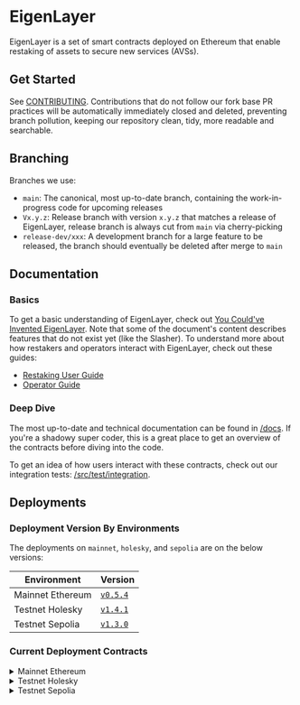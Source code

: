 <a name="introduction"/></a>

# EigenLayer

EigenLayer is a set of smart contracts deployed on Ethereum that enable restaking of assets to secure new services (AVSs).


## Get Started

See [CONTRIBUTING](CONTRIBUTING.md). Contributions that do not follow our fork base PR practices will be automatically immediately closed and deleted, preventing branch pollution, keeping our repository clean, tidy, more readable and searchable.

## Branching

Branches we use:
* `main`: The canonical, most up-to-date branch, containing the work-in-progress code for upcoming releases
* `Vx.y.z`: Release branch with version `x.y.z` that matches a release of EigenLayer, release branch is always cut from `main` via cherry-picking
* `release-dev/xxx`: A development branch for a large feature to be released, the branch should eventually be deleted after merge to `main`


## Documentation

### Basics

To get a basic understanding of EigenLayer, check out [You Could've Invented EigenLayer](https://www.blog.eigenlayer.xyz/ycie/). Note that some of the document's content describes features that do not exist yet (like the Slasher). To understand more about how restakers and operators interact with EigenLayer, check out these guides:
* [Restaking User Guide](https://docs.eigenlayer.xyz/eigenlayer/restaking-guides/overview)
* [Operator Guide](https://docs.eigenlayer.xyz/operator-guides/operator-introduction)

### Deep Dive

The most up-to-date and technical documentation can be found in [/docs](/docs). If you're a shadowy super coder, this is a great place to get an overview of the contracts before diving into the code.

To get an idea of how users interact with these contracts, check out our integration tests: [/src/test/integration](./src/test/integration/).



## Deployments

### Deployment Version By Environments

The deployments on `mainnet`, `holesky`, and `sepolia` are on the below versions:

| Environment | Version |
| -------- | -------- |
| Mainnet Ethereum | [`v0.5.4`](https://github.com/Layr-Labs/eigenlayer-contracts/releases/tag/v0.5.4) |
| Testnet Holesky | [`v1.4.1`](https://github.com/Layr-Labs/eigenlayer-contracts/releases/tag/v1.4.1-testnet-holeksy) |
| Testnet Sepolia | [`v1.3.0`](https://github.com/Layr-Labs/eigenlayer-contracts/releases/tag/v1.3.0) |


### Current Deployment Contracts

<details>
    <summary>Mainnet Ethereum</summary>


###### Core

| Name | Proxy | Implementation | Notes |
| -------- | -------- | -------- | -------- |
| [`DelegationManager`](https://github.com/Layr-Labs/eigenlayer-contracts/blob/4b15d68b7e16b5965bad398496bfce57f5a47e1b/src/contracts/core/DelegationManager.sol) | [`0x39053D51B77DC0d36036Fc1fCc8Cb819df8Ef37A`](https://etherscan.io/address/0x39053D51B77DC0d36036Fc1fCc8Cb819df8Ef37A) | [`0x1784...9dda`](https://etherscan.io/address/0x1784be6401339fc0fedf7e9379409f5c1bfe9dda) | Proxy: [`TUP@4.7.1`](https://github.com/OpenZeppelin/openzeppelin-contracts/blob/v4.7.1/contracts/proxy/transparent/TransparentUpgradeableProxy.sol) |
| [`StrategyManager`](https://github.com/Layr-Labs/eigenlayer-contracts/blob/4b15d68b7e16b5965bad398496bfce57f5a47e1b/src/contracts/core/StrategyManager.sol) | [`0x858646372CC42E1A627fcE94aa7A7033e7CF075A`](https://etherscan.io/address/0x858646372CC42E1A627fcE94aa7A7033e7CF075A) | [`0x70f4...619b`](https://etherscan.io/address/0x70f44c13944d49a236e3cd7a94f48f5dab6c619b) | Proxy: [`TUP@4.7.1`](https://github.com/OpenZeppelin/openzeppelin-contracts/blob/v4.7.1/contracts/proxy/transparent/TransparentUpgradeableProxy.sol) |
| [`EigenPodManager`](https://github.com/Layr-Labs/eigenlayer-contracts/blob/bda003385c5fec59e35196dc14d01f17d1eb7001/src/contracts/pods/EigenPodManager.sol) | [`0x91E677b07F7AF907ec9a428aafA9fc14a0d3A338`](https://etherscan.io/address/0x91E677b07F7AF907ec9a428aafA9fc14a0d3A338) | [`0x731A...3FEa`](https://etherscan.io/address/0x731A0aD160e407393Ff662231Add6Dd145AD3FEa) | Proxy: [`TUP@4.7.1`](https://github.com/OpenZeppelin/openzeppelin-contracts/blob/v4.7.1/contracts/proxy/transparent/TransparentUpgradeableProxy.sol) |
| [`AVSDirectory`](https://github.com/Layr-Labs/eigenlayer-contracts/blob/4b15d68b7e16b5965bad398496bfce57f5a47e1b/src/contracts/core/AVSDirectory.sol) | [`0x135dda560e946695d6f155dacafc6f1f25c1f5af`](https://etherscan.io/address/0x135dda560e946695d6f155dacafc6f1f25c1f5af) | [`0xdabd...a5b7`](https://etherscan.io/address/0xdabdb3cd346b7d5f5779b0b614ede1cc9dcba5b7) | Proxy: [`TUP@4.7.1`](https://github.com/OpenZeppelin/openzeppelin-contracts/blob/v4.7.1/contracts/proxy/transparent/TransparentUpgradeableProxy.sol) |
| [`Slasher`](https://github.com/Layr-Labs/eigenlayer-contracts/blob/4b15d68b7e16b5965bad398496bfce57f5a47e1b/src/contracts/core/Slasher.sol) | [`0xD92145c07f8Ed1D392c1B88017934E301CC1c3Cd`](https://etherscan.io/address/0xD92145c07f8Ed1D392c1B88017934E301CC1c3Cd) | [`0xf323...6614`](https://etherscan.io/address/0xf3234220163a757edf1e11a8a085638d9b236614) | Proxy: [`TUP@4.7.1`](https://github.com/OpenZeppelin/openzeppelin-contracts/blob/v4.7.1/contracts/proxy/transparent/TransparentUpgradeableProxy.sol) |
| [`RewardsCoordinator`](https://github.com/Layr-Labs/eigenlayer-contracts/blob/mainnet/src/contracts/core/RewardsCoordinator.sol) | [`0x7750d328b314EfFa365A0402CcfD489B80B0adda`](https://etherscan.io/address/0x7750d328b314EfFa365A0402CcfD489B80B0adda) | [`0x5bf7...8785`](https://etherscan.io/address/0x5bf7c13D5FAdba224ECB3D5C0a67A231D1628785) | Proxy: [`TUP@4.7.1`](https://github.com/OpenZeppelin/openzeppelin-contracts/blob/v4.7.1/contracts/proxy/transparent/TransparentUpgradeableProxy.sol) |

###### Strategies

Anyone can deploy and whitelist strategies for standard ERC20s by using the `StrategyFactory` deployed to the address below (see [docs](./docs/core/StrategyManager.md#strategyfactorydeploynewstrategy)). Strategies deployed from the `StrategyFactory` are deployed using the beacon proxy pattern:

| Name | Proxy | Implementation | Notes |
| -------- | -------- | -------- | -------- | 
| [`StrategyFactory`](https://github.com/Layr-Labs/eigenlayer-contracts/blob/testnet-holesky/src/contracts/strategies/StrategyFactory.sol) | [`0x5e4c39ad7a3e881585e383db9827eb4811f6f647`](https://etherscan.io/address/0x5e4c39ad7a3e881585e383db9827eb4811f6f647) | [`0x3e07...5c74`](https://etherscan.io/address/0x3e07cc2d34c8e0965f5ba45ac1e960e535155c74) | Proxy: [`TUP@4.7.1`](https://github.com/OpenZeppelin/openzeppelin-contracts/blob/v4.7.1/contracts/proxy/transparent/TransparentUpgradeableProxy.sol) |
| [`StrategyBase`](https://github.com/Layr-Labs/eigenlayer-contracts/blob/testnet-holesky/src/contracts/strategies/StrategyBase.sol) | [`0x0ed6703C298d28aE0878d1b28e88cA87F9662fE9`](https://etherscan.io/address/0x0ed6703c298d28ae0878d1b28e88ca87f9662fe9) | [`0xe9fa...7827`](https://etherscan.io/address/0xe9fa8f904d97854c7389b68923262adcc6c27827#code) | - Beacon: [`BeaconProxy`](https://github.com/OpenZeppelin/openzeppelin-contracts/blob/v4.7.0/contracts/proxy/beacon/BeaconProxy.sol) <br />- Strategies: [`UpgradeableBeacon`](https://github.com/OpenZeppelin/openzeppelin-contracts/blob/v4.4.1/contracts/proxy/beacon/UpgradeableBeacon.sol) |

The following strategies were originally deployed and whitelisted outside of the `StrategyFactory`:

| Name | Proxy | Implementation | Notes |
| -------- | -------- | -------- | -------- | 
| [`StrategyBase (cbETH)`](https://github.com/Layr-Labs/eigenlayer-contracts/blob/0139d6213927c0a7812578899ddd3dda58051928/src/contracts/strategies/StrategyBaseTVLLimits.sol) | [`0x54945180dB7943c0ed0FEE7EdaB2Bd24620256bc`](https://etherscan.io/address/0x54945180dB7943c0ed0FEE7EdaB2Bd24620256bc) | [`0xdfdA...46d3`](https://etherscan.io/address/0xdfdA04f980bE6A64E3607c95Ca26012Ab9aA46d3) | Proxy: [`TUP@4.7.1`](https://github.com/OpenZeppelin/openzeppelin-contracts/blob/v4.7.1/contracts/proxy/transparent/TransparentUpgradeableProxy.sol) |
| [`StrategyBase (stETH)`](https://github.com/Layr-Labs/eigenlayer-contracts/blob/0139d6213927c0a7812578899ddd3dda58051928/src/contracts/strategies/StrategyBaseTVLLimits.sol) | [`0x93c4b944D05dfe6df7645A86cd2206016c51564D`](https://etherscan.io/address/0x93c4b944D05dfe6df7645A86cd2206016c51564D) | [`0xdfdA...46d3`](https://etherscan.io/address/0xdfdA04f980bE6A64E3607c95Ca26012Ab9aA46d3) | Proxy: [`TUP@4.7.1`](https://github.com/OpenZeppelin/openzeppelin-contracts/blob/v4.7.1/contracts/proxy/transparent/TransparentUpgradeableProxy.sol) |
| [`StrategyBase (rETH)`](https://github.com/Layr-Labs/eigenlayer-contracts/blob/0139d6213927c0a7812578899ddd3dda58051928/src/contracts/strategies/StrategyBaseTVLLimits.sol) | [`0x1BeE69b7dFFfA4E2d53C2a2Df135C388AD25dCD2`](https://etherscan.io/address/0x1BeE69b7dFFfA4E2d53C2a2Df135C388AD25dCD2) | [`0xdfdA...46d3`](https://etherscan.io/address/0xdfdA04f980bE6A64E3607c95Ca26012Ab9aA46d3) | Proxy: [`TUP@4.7.1`](https://github.com/OpenZeppelin/openzeppelin-contracts/blob/v4.7.1/contracts/proxy/transparent/TransparentUpgradeableProxy.sol) |
| [`StrategyBase (ETHx)`](https://github.com/Layr-Labs/eigenlayer-contracts/blob/mainnet/src/contracts/strategies/StrategyBaseTVLLimits.sol) | [`0x9d7eD45EE2E8FC5482fa2428f15C971e6369011d`](https://etherscan.io/address/0x9d7eD45EE2E8FC5482fa2428f15C971e6369011d) | [`0xdfdA...46d3`](https://etherscan.io/address/0xdfdA04f980bE6A64E3607c95Ca26012Ab9aA46d3) | Proxy: [`TUP@4.7.1`](https://github.com/OpenZeppelin/openzeppelin-contracts/blob/v4.7.1/contracts/proxy/transparent/TransparentUpgradeableProxy.sol) |
| [`StrategyBase (ankrETH)`](https://github.com/Layr-Labs/eigenlayer-contracts/blob/mainnet/src/contracts/strategies/StrategyBaseTVLLimits.sol) | [`0x13760F50a9d7377e4F20CB8CF9e4c26586c658ff`](https://etherscan.io/address/0x13760F50a9d7377e4F20CB8CF9e4c26586c658ff) | [`0xdfdA...46d3`](https://etherscan.io/address/0xdfdA04f980bE6A64E3607c95Ca26012Ab9aA46d3) | Proxy: [`TUP@4.7.1`](https://github.com/OpenZeppelin/openzeppelin-contracts/blob/v4.7.1/contracts/proxy/transparent/TransparentUpgradeableProxy.sol) |
| [`StrategyBase (OETH)`](https://github.com/Layr-Labs/eigenlayer-contracts/blob/mainnet/src/contracts/strategies/StrategyBaseTVLLimits.sol) | [`0xa4C637e0F704745D182e4D38cAb7E7485321d059`](https://etherscan.io/address/0xa4C637e0F704745D182e4D38cAb7E7485321d059) | [`0xdfdA...46d3`](https://etherscan.io/address/0xdfdA04f980bE6A64E3607c95Ca26012Ab9aA46d3) | Proxy: [`TUP@4.7.1`](https://github.com/OpenZeppelin/openzeppelin-contracts/blob/v4.7.1/contracts/proxy/transparent/TransparentUpgradeableProxy.sol) |
| [`StrategyBase (osETH)`](https://github.com/Layr-Labs/eigenlayer-contracts/blob/mainnet/src/contracts/strategies/StrategyBaseTVLLimits.sol) | [`0x57ba429517c3473B6d34CA9aCd56c0e735b94c02`](https://etherscan.io/address/0x57ba429517c3473B6d34CA9aCd56c0e735b94c02) | [`0xdfdA...46d3`](https://etherscan.io/address/0xdfdA04f980bE6A64E3607c95Ca26012Ab9aA46d3) | Proxy: [`TUP@4.7.1`](https://github.com/OpenZeppelin/openzeppelin-contracts/blob/v4.7.1/contracts/proxy/transparent/TransparentUpgradeableProxy.sol) |
| [`StrategyBase (swETH)`](https://github.com/Layr-Labs/eigenlayer-contracts/blob/mainnet/src/contracts/strategies/StrategyBaseTVLLimits.sol) | [`0x0Fe4F44beE93503346A3Ac9EE5A26b130a5796d6`](https://etherscan.io/address/0x0Fe4F44beE93503346A3Ac9EE5A26b130a5796d6) | [`0xdfdA...46d3`](https://etherscan.io/address/0xdfdA04f980bE6A64E3607c95Ca26012Ab9aA46d3) | Proxy: [`TUP@4.7.1`](https://github.com/OpenZeppelin/openzeppelin-contracts/blob/v4.7.1/contracts/proxy/transparent/TransparentUpgradeableProxy.sol) |
| [`StrategyBase (wBETH)`](https://github.com/Layr-Labs/eigenlayer-contracts/blob/mainnet/src/contracts/strategies/StrategyBaseTVLLimits.sol) | [`0x7CA911E83dabf90C90dD3De5411a10F1A6112184`](https://etherscan.io/address/0x7CA911E83dabf90C90dD3De5411a10F1A6112184) | [`0xdfdA...46d3`](https://etherscan.io/address/0xdfdA04f980bE6A64E3607c95Ca26012Ab9aA46d3) | Proxy: [`TUP@4.7.1`](https://github.com/OpenZeppelin/openzeppelin-contracts/blob/v4.7.1/contracts/proxy/transparent/TransparentUpgradeableProxy.sol) |
| [`StrategyBase (sfrxETH)`](https://github.com/Layr-Labs/eigenlayer-contracts/blob/mainnet/src/contracts/strategies/StrategyBaseTVLLimits.sol) | [`0x8CA7A5d6f3acd3A7A8bC468a8CD0FB14B6BD28b6`](https://etherscan.io/address/0x8CA7A5d6f3acd3A7A8bC468a8CD0FB14B6BD28b6) | [`0xdfdA...46d3`](https://etherscan.io/address/0xdfdA04f980bE6A64E3607c95Ca26012Ab9aA46d3) | Proxy: [`TUP@4.7.1`](https://github.com/OpenZeppelin/openzeppelin-contracts/blob/v4.7.1/contracts/proxy/transparent/TransparentUpgradeableProxy.sol) |
| [`StrategyBase (lsETH)`](https://github.com/Layr-Labs/eigenlayer-contracts/blob/mainnet/src/contracts/strategies/StrategyBaseTVLLimits.sol) | [`0xAe60d8180437b5C34bB956822ac2710972584473`](https://etherscan.io/address/0xAe60d8180437b5C34bB956822ac2710972584473) | [`0xdfdA...46d3`](https://etherscan.io/address/0xdfdA04f980bE6A64E3607c95Ca26012Ab9aA46d3) | Proxy: [`TUP@4.7.1`](https://github.com/OpenZeppelin/openzeppelin-contracts/blob/v4.7.1/contracts/proxy/transparent/TransparentUpgradeableProxy.sol) |
| [`StrategyBase (mETH)`](https://github.com/Layr-Labs/eigenlayer-contracts/blob/mainnet/src/contracts/strategies/StrategyBaseTVLLimits.sol) | [`0x298aFB19A105D59E74658C4C334Ff360BadE6dd2`](https://etherscan.io/address/0x298aFB19A105D59E74658C4C334Ff360BadE6dd2) | [`0xdfdA...46d3`](https://etherscan.io/address/0xdfdA04f980bE6A64E3607c95Ca26012Ab9aA46d3) | Proxy: [`TUP@4.7.1`](https://github.com/OpenZeppelin/openzeppelin-contracts/blob/v4.7.1/contracts/proxy/transparent/TransparentUpgradeableProxy.sol) |

###### Strategies - Special

The following strategies differ significantly from the other strategies deployed/used above:

| Name | Proxy | Implementation | Notes |
| -------- | -------- | -------- | -------- |
| [`EigenStrategy (EIGEN)`](https://github.com/Layr-Labs/eigenlayer-contracts/blob/mainnet/src/contracts/strategies/EigenStrategy.sol) | [`0xaCB55C530Acdb2849e6d4f36992Cd8c9D50ED8F7`](https://etherscan.io/address/0xaCB55C530Acdb2849e6d4f36992Cd8c9D50ED8F7) | [`0x27e7...0428`](https://etherscan.io/address/0x27e7a3a81741b9fcc5ad7edcbf9f8a72a5c00428) | Proxy: [`TUP@4.9.0`](https://github.com/OpenZeppelin/openzeppelin-contracts/blob/v4.9.0/contracts/proxy/transparent/TransparentUpgradeableProxy.sol) |
| `Beacon Chain ETH` | `0xbeaC0eeEeeeeEEeEeEEEEeeEEeEeeeEeeEEBEaC0` | - | - Used for Beacon Chain ETH shares <br />- Not a real contract! |

###### EigenPods

| Name | Proxy | Implementation | Notes |
| -------- | -------- | -------- | -------- | 
| [`EigenPod (beacon)`](https://github.com/Layr-Labs/eigenlayer-contracts/blob/bda003385c5fec59e35196dc14d01f17d1eb7001/src/contracts/pods/EigenPod.sol) | [`0x5a2a4F2F3C18f09179B6703e63D9eDD165909073`](https://etherscan.io/address/0x5a2a4F2F3C18f09179B6703e63D9eDD165909073) | [`0x6D22...6430`](https://etherscan.io/address/0x6D225e974Fa404D25Ffb84eD6E242Ffa18eF6430) | - Beacon: [`BeaconProxy`](https://github.com/OpenZeppelin/openzeppelin-contracts/blob/v4.7.0/contracts/proxy/beacon/BeaconProxy.sol) <br />- Pods: [`UpgradeableBeacon`](https://github.com/OpenZeppelin/openzeppelin-contracts/blob/v4.4.1/contracts/proxy/beacon/UpgradeableBeacon.sol) |

###### EIGEN/bEIGEN

| Name | Proxy | Implementation | Notes |
| -------- | -------- | -------- | -------- | 
| [`Eigen`](https://github.com/Layr-Labs/eigenlayer-contracts/blob/mainnet/src/contracts/token/Eigen.sol) | [`0xec53bf9167f50cdeb3ae105f56099aaab9061f83`](https://etherscan.io/address/0xec53bf9167f50cdeb3ae105f56099aaab9061f83) | [`0x17f5...26A0`](https://etherscan.io/address/0x17f56E911C279bad67eDC08acbC9cf3DC4eF26A0) | Proxy: [`TUP@4.9.0`](https://github.com/OpenZeppelin/openzeppelin-contracts/blob/v4.9.0/contracts/proxy/transparent/TransparentUpgradeableProxy.sol) |
| [`Backing Eigen`](https://github.com/Layr-Labs/eigenlayer-contracts/blob/mainnet/src/contracts/token/BackingEigen.sol) | [`0x83E9115d334D248Ce39a6f36144aEaB5b3456e75`](https://etherscan.io/address/0x83E9115d334D248Ce39a6f36144aEaB5b3456e75) | [`0xF2b2...9b17`](https://etherscan.io/address/0xF2b225815F70c9b327DC9db758A36c92A4279b17) | Proxy: [`TUP@4.9.0`](https://github.com/OpenZeppelin/openzeppelin-contracts/blob/v4.9.0/contracts/proxy/transparent/TransparentUpgradeableProxy.sol) |
| [`SignedDistributor`](https://etherscan.io/address/0x035bdAeaB85E47710C27EdA7FD754bA80aD4ad02#code) | - | [`0x035b...ad02`](https://etherscan.io/address/0x035bdAeaB85E47710C27EdA7FD754bA80aD4ad02) | - |

###### Multisigs

| Name | Proxy | Implementation | Notes |
| -------- | -------- | -------- | -------- | 
| [`PauserRegistry`](https://github.com/Layr-Labs/eigenlayer-contracts/blob/0139d6213927c0a7812578899ddd3dda58051928/src/contracts/permissions/PauserRegistry.sol) | - | [`0x0c43...7060`](https://etherscan.io/address/0x0c431C66F4dE941d089625E5B423D00707977060) | |
| [`Pauser Multisig`](https://github.com/safe-global/safe-contracts/blob/v1.3.0/contracts/GnosisSafe.sol) | [`0x5050389572f2d220ad927CcbeA0D406831012390`](https://etherscan.io/address/0x5050389572f2d220ad927CcbeA0D406831012390) | [`0xd9db...9552`](https://etherscan.io/address/0xd9db270c1b5e3bd161e8c8503c55ceabee709552) | Proxy: [`Gnosis@1.3.0`](https://github.com/safe-global/safe-contracts/blob/v1.3.0/contracts/proxies/GnosisSafeProxy.sol) |
| [`Community Multisig`](https://github.com/safe-global/safe-contracts/blob/v1.3.0/contracts/GnosisSafe.sol) | [`0xFEA47018D632A77bA579846c840d5706705Dc598`](https://etherscan.io/address/0xFEA47018D632A77bA579846c840d5706705Dc598) | [`0xd9db...9552`](https://etherscan.io/address/0xd9db270c1b5e3bd161e8c8503c55ceabee709552) | Proxy: [`Gnosis@1.3.0`](https://github.com/safe-global/safe-contracts/blob/v1.3.0/contracts/proxies/GnosisSafeProxy.sol) |
| [`Executor Multisig`](https://github.com/safe-global/safe-contracts/blob/v1.3.0/contracts/GnosisSafe.sol) | [`0x369e6F597e22EaB55fFb173C6d9cD234BD699111`](https://etherscan.io/address/0x369e6F597e22EaB55fFb173C6d9cD234BD699111) | [`0xd9db...9552`](https://etherscan.io/address/0xd9db270c1b5e3bd161e8c8503c55ceabee709552) | Proxy: [`Gnosis@1.3.0`](https://github.com/safe-global/safe-contracts/blob/v1.3.0/contracts/proxies/GnosisSafeProxy.sol) |
| [`Operations Multisig`](https://github.com/safe-global/safe-contracts/blob/v1.3.0/contracts/GnosisSafe.sol) | [`0xBE1685C81aA44FF9FB319dD389addd9374383e90`](https://etherscan.io/address/0xBE1685C81aA44FF9FB319dD389addd9374383e90) | [`0xd9db...9552`](https://etherscan.io/address/0xd9db270c1b5e3bd161e8c8503c55ceabee709552) | Proxy: [`Gnosis@1.3.0`](https://github.com/safe-global/safe-contracts/blob/v1.3.0/contracts/proxies/GnosisSafeProxy.sol) |
| [`Compound: Timelock`](https://github.com/compound-finance/compound-protocol/blob/a3214f67b73310d547e00fc578e8355911c9d376/contracts/Timelock.sol) | - | [`0xA6Db...0EAF`](https://etherscan.io/address/0xA6Db1A8C5a981d1536266D2a393c5F8dDb210EAF) | |
| [`OZ: Proxy Admin`](https://github.com/OpenZeppelin/openzeppelin-contracts/blob/v4.7.1/contracts/proxy/transparent/ProxyAdmin.sol) | - | [`0x8b95...2444`](https://etherscan.io/address/0x8b9566AdA63B64d1E1dcF1418b43fd1433b72444) | |


</details>



<details>
    <summary>Testnet Holesky</summary>


You can view the deployed contract addresses below, or check out the code itself on the [`testnet-holesky`](https://github.com/Layr-Labs/eigenlayer-contracts/tree/testnet-holesky) branch.

###### Core

| Name | Proxy | Implementation | Notes |
| -------- | -------- | -------- | -------- |
| [`DelegationManager`](https://github.com/Layr-Labs/eigenlayer-contracts/blob/slashing-magnitudes/src/contracts/core/DelegationManager.sol) | [`0xA44151489861Fe9e3055d95adC98FbD462B948e7`](https://holesky.etherscan.io/address/0xA44151489861Fe9e3055d95adC98FbD462B948e7) | [`0xDa6F...BF48`](https://holesky.etherscan.io/address/0xDa6F662777aDB5209644cF5cf1A61A2F8a99BF48) | Proxy: [`TUP@4.7.1`](https://github.com/OpenZeppelin/openzeppelin-contracts/blob/v4.7.1/contracts/proxy/transparent/TransparentUpgradeableProxy.sol) |
| [`StrategyManager`](https://github.com/Layr-Labs/eigenlayer-contracts/blob/slashing-magnitudes/src/contracts/core/StrategyManager.sol) | [`0xdfB5f6CE42aAA7830E94ECFCcAd411beF4d4D5b6`](https://holesky.etherscan.io/address/0xdfB5f6CE42aAA7830E94ECFCcAd411beF4d4D5b6) | [`0x7798...7679`](https://holesky.etherscan.io/address/0x7798625888ECf3EB2c3c74Dc2746e09d72747679) | Proxy: [`TUP@4.7.1`](https://github.com/OpenZeppelin/openzeppelin-contracts/blob/v4.7.1/contracts/proxy/transparent/TransparentUpgradeableProxy.sol) |
| [`EigenPodManager`](https://github.com/Layr-Labs/eigenlayer-contracts/blob/slashing-magnitudes/src/contracts/pods/EigenPodManager.sol) | [`0x30770d7E3e71112d7A6b7259542D1f680a70e315`](https://holesky.etherscan.io/address/0x30770d7E3e71112d7A6b7259542D1f680a70e315) | [`0x35b7...f304`](https://holesky.etherscan.io/address/0x35b7743633AcdaEB18a4894469fcdBF23E13f304) | Proxy: [`TUP@4.7.1`](https://github.com/OpenZeppelin/openzeppelin-contracts/blob/v4.7.1/contracts/proxy/transparent/TransparentUpgradeableProxy.sol) |
| [`AVSDirectory`](https://github.com/Layr-Labs/eigenlayer-contracts/blob/slashing-magnitudes/src/contracts/core/AVSDirectory.sol) | [`0x055733000064333CaDDbC92763c58BF0192fFeBf`](https://holesky.etherscan.io/address/0x055733000064333CaDDbC92763c58BF0192fFeBf) | [`0x6966...8a0b`](https://holesky.etherscan.io/address/0x69660e721e4013dd8FEf83dCE731E915d74b8a0b) | Proxy: [`TUP@4.7.1`](https://github.com/OpenZeppelin/openzeppelin-contracts/blob/v4.7.1/contracts/proxy/transparent/TransparentUpgradeableProxy.sol) |
| [`RewardsCoordinator`](https://github.com/Layr-Labs/eigenlayer-contracts/blob/slashing-magnitudes/src/contracts/core/RewardsCoordinator.sol) | [`0xAcc1fb458a1317E886dB376Fc8141540537E68fE`](https://holesky.etherscan.io/address/0xAcc1fb458a1317E886dB376Fc8141540537E68fE) | [`0xA3c3...0d69`](https://holesky.etherscan.io/address/0xA3c31d2FBAD3d924baA64f8789E03E9FA7d70d69) | Proxy: [`TUP@4.7.1`](https://github.com/OpenZeppelin/openzeppelin-contracts/blob/v4.7.1/contracts/proxy/transparent/TransparentUpgradeableProxy.sol) |
| [`AllocationManager`](https://github.com/Layr-Labs/eigenlayer-contracts/blob/slashing-magnitudes/src/contracts/core/AllocationManager.sol) | [`0x78469728304326CBc65f8f95FA756B0B73164462`](https://holesky.etherscan.io/address/0x78469728304326CBc65f8f95FA756B0B73164462) | [`0xe03d...4ee2`](https://holesky.etherscan.io/address/0xe03d546ada84b5624b50aa22ff8b87badef44ee2) | Proxy: [`TUP@4.9.0`](https://github.com/OpenZeppelin/openzeppelin-contracts/blob/v4.9.0/contracts/proxy/transparent/TransparentUpgradeableProxy.sol) |
| [`PermissionController`](https://github.com/Layr-Labs/eigenlayer-contracts/blob/slashing-magnitudes/src/contracts/permissions/PermissionController.sol) | [`0x598cb226B591155F767dA17AfE7A2241a68C5C10`](https://holesky.etherscan.io/address/0x598cb226B591155F767dA17AfE7A2241a68C5C10) | [`0x7ab0...a2b9`](https://holesky.etherscan.io/address/0x7ab0ebd25d5ffe7527600ca5b2858c1a3faba2b9#code) | Proxy: [`TUP@4.9.0`](https://github.com/OpenZeppelin/openzeppelin-contracts/blob/v4.9.0/contracts/proxy/transparent/TransparentUpgradeableProxy.sol) |

###### Strategies

Anyone can deploy and whitelist strategies for standard ERC20s by using the `StrategyFactory` deployed to the address below (see [docs](./docs/core/StrategyManager.md#strategyfactorydeploynewstrategy)). Strategies deployed from the `StrategyFactory` are deployed using the beacon proxy pattern:

| Name | Proxy | Implementation | Notes |
| -------- | -------- | -------- | -------- | 
| [`StrategyFactory`](https://github.com/Layr-Labs/eigenlayer-contracts/blob/slashing-magnitudes/src/contracts/strategies/StrategyFactory.sol) | [`0x9c01252B580efD11a05C00Aa42Dd3ac1Ec52DF6d`](https://holesky.etherscan.io/address/0x9c01252B580efD11a05C00Aa42Dd3ac1Ec52DF6d) | [`0x62e3...7aDE`](https://holesky.etherscan.io/address/0x62e328C554AD0F8eD4735C215Ff43d8b8a407aDE) | Proxy: [`TUP@4.7.1`](https://github.com/OpenZeppelin/openzeppelin-contracts/blob/v4.7.1/contracts/proxy/transparent/TransparentUpgradeableProxy.sol) |
| [`StrategyBase`](https://github.com/Layr-Labs/eigenlayer-contracts/blob/slashing-magnitudes/src/contracts/strategies/StrategyBase.sol) | [`0xd3c6C6BA4E40dB9288c6a2077e5635344F8aFA4F`](https://holesky.etherscan.io/address/0xd3c6C6BA4E40dB9288c6a2077e5635344F8aFA4F) | [`0xcaF7...C7E2`](https://holesky.etherscan.io/address/0xcaF7217Ca38F8262573E0cd3Ed660a78Ea19C7E2) | - Beacon: [`BeaconProxy`](https://github.com/OpenZeppelin/openzeppelin-contracts/blob/v4.7.0/contracts/proxy/beacon/BeaconProxy.sol) <br />- Strategies: [`UpgradeableBeacon`](https://github.com/OpenZeppelin/openzeppelin-contracts/blob/v4.4.1/contracts/proxy/beacon/UpgradeableBeacon.sol) |

The following strategies were originally deployed and whitelisted outside of the `StrategyFactory`:

| Name | Proxy | Implementation | Notes |
| -------- | -------- | -------- | -------- | 
| [`StrategyBase (stETH)`](https://github.com/Layr-Labs/eigenlayer-contracts/blob/slashing-magnitudes/src/contracts/strategies/StrategyBaseTVLLimits.sol) | [`0x7D704507b76571a51d9caE8AdDAbBFd0ba0e63d3`](https://holesky.etherscan.io/address/0x7D704507b76571a51d9caE8AdDAbBFd0ba0e63d3) | [`0x5FdD...3C1e`](https://holesky.etherscan.io/address/0x5FdD6a71a3C88111474C812Ca6d60942d7923C1e) | Proxy: [`TUP@4.7.1`](https://github.com/OpenZeppelin/openzeppelin-contracts/blob/v4.7.1/contracts/proxy/transparent/TransparentUpgradeableProxy.sol) |
| [`StrategyBase (rETH)`](https://github.com/Layr-Labs/eigenlayer-contracts/blob/slashing-magnitudes/src/contracts/strategies/StrategyBaseTVLLimits.sol) | [`0x3A8fBdf9e77DFc25d09741f51d3E181b25d0c4E0`](https://holesky.etherscan.io/address/0x3A8fBdf9e77DFc25d09741f51d3E181b25d0c4E0) | [`0x5FdD...3C1e`](https://holesky.etherscan.io/address/0x5FdD6a71a3C88111474C812Ca6d60942d7923C1e) | Proxy: [`TUP@4.7.1`](https://github.com/OpenZeppelin/openzeppelin-contracts/blob/v4.7.1/contracts/proxy/transparent/TransparentUpgradeableProxy.sol) |
| [`StrategyBase (WETH)`](https://github.com/Layr-Labs/eigenlayer-contracts/blob/slashing-magnitudes/src/contracts/strategies/StrategyBaseTVLLimits.sol) | [`0x80528D6e9A2BAbFc766965E0E26d5aB08D9CFaF9`](https://holesky.etherscan.io/address/0x80528D6e9A2BAbFc766965E0E26d5aB08D9CFaF9) | [`0x5FdD...3C1e`](https://holesky.etherscan.io/address/0x5FdD6a71a3C88111474C812Ca6d60942d7923C1e) | Proxy: [`TUP@4.7.1`](https://github.com/OpenZeppelin/openzeppelin-contracts/blob/v4.7.1/contracts/proxy/transparent/TransparentUpgradeableProxy.sol) |
| [`StrategyBase (lsETH)`](https://github.com/Layr-Labs/eigenlayer-contracts/blob/slashing-magnitudes/src/contracts/strategies/StrategyBaseTVLLimits.sol) | [`0x05037A81BD7B4C9E0F7B430f1F2A22c31a2FD943`](https://holesky.etherscan.io/address/0x05037A81BD7B4C9E0F7B430f1F2A22c31a2FD943) | [`0x5FdD...3C1e`](https://holesky.etherscan.io/address/0x5FdD6a71a3C88111474C812Ca6d60942d7923C1e) | Proxy: [`TUP@4.7.1`](https://github.com/OpenZeppelin/openzeppelin-contracts/blob/v4.7.1/contracts/proxy/transparent/TransparentUpgradeableProxy.sol) |
| [`StrategyBase (sfrxETH)`](https://github.com/Layr-Labs/eigenlayer-contracts/blob/slashing-magnitudes/src/contracts/strategies/StrategyBaseTVLLimits.sol) | [`0x9281ff96637710Cd9A5CAcce9c6FAD8C9F54631c`](https://holesky.etherscan.io/address/0x9281ff96637710Cd9A5CAcce9c6FAD8C9F54631c) | [`0x5FdD...3C1e`](https://holesky.etherscan.io/address/0x5FdD6a71a3C88111474C812Ca6d60942d7923C1e) | Proxy: [`TUP@4.7.1`](https://github.com/OpenZeppelin/openzeppelin-contracts/blob/v4.7.1/contracts/proxy/transparent/TransparentUpgradeableProxy.sol) |
| [`StrategyBase (ETHx)`](https://github.com/Layr-Labs/eigenlayer-contracts/blob/slashing-magnitudes/src/contracts/strategies/StrategyBaseTVLLimits.sol) | [`0x31B6F59e1627cEfC9fA174aD03859fC337666af7`](https://holesky.etherscan.io/address/0x31B6F59e1627cEfC9fA174aD03859fC337666af7) | [`0x5FdD...3C1e`](https://holesky.etherscan.io/address/0x5FdD6a71a3C88111474C812Ca6d60942d7923C1e) | Proxy: [`TUP@4.7.1`](https://github.com/OpenZeppelin/openzeppelin-contracts/blob/v4.7.1/contracts/proxy/transparent/TransparentUpgradeableProxy.sol) |
| [`StrategyBase (osETH)`](https://github.com/Layr-Labs/eigenlayer-contracts/blob/slashing-magnitudes/src/contracts/strategies/StrategyBaseTVLLimits.sol) | [`0x46281E3B7fDcACdBa44CADf069a94a588Fd4C6Ef`](https://holesky.etherscan.io/address/0x46281E3B7fDcACdBa44CADf069a94a588Fd4C6Ef) | [`0x5FdD...3C1e`](https://holesky.etherscan.io/address/0x5FdD6a71a3C88111474C812Ca6d60942d7923C1e) | Proxy: [`TUP@4.7.1`](https://github.com/OpenZeppelin/openzeppelin-contracts/blob/v4.7.1/contracts/proxy/transparent/TransparentUpgradeableProxy.sol) |
| [`StrategyBase (cbETH)`](https://github.com/Layr-Labs/eigenlayer-contracts/blob/slashing-magnitudes/src/contracts/strategies/StrategyBaseTVLLimits.sol) | [`0x70EB4D3c164a6B4A5f908D4FBb5a9cAfFb66bAB6`](https://holesky.etherscan.io/address/0x70EB4D3c164a6B4A5f908D4FBb5a9cAfFb66bAB6) | [`0x5FdD...3C1e`](https://holesky.etherscan.io/address/0x5FdD6a71a3C88111474C812Ca6d60942d7923C1e) | Proxy: [`TUP@4.7.1`](https://github.com/OpenZeppelin/openzeppelin-contracts/blob/v4.7.1/contracts/proxy/transparent/TransparentUpgradeableProxy.sol) |
| [`StrategyBase (mETH)`](https://github.com/Layr-Labs/eigenlayer-contracts/blob/slashing-magnitudes/src/contracts/strategies/StrategyBaseTVLLimits.sol) | [`0xaccc5A86732BE85b5012e8614AF237801636F8e5`](https://holesky.etherscan.io/address/0xaccc5A86732BE85b5012e8614AF237801636F8e5) | [`0x5FdD...3C1e`](https://holesky.etherscan.io/address/0x5FdD6a71a3C88111474C812Ca6d60942d7923C1e) | Proxy: [`TUP@4.7.1`](https://github.com/OpenZeppelin/openzeppelin-contracts/blob/v4.7.1/contracts/proxy/transparent/TransparentUpgradeableProxy.sol) |
| [`StrategyBase (ankrETH)`](https://github.com/Layr-Labs/eigenlayer-contracts/blob/slashing-magnitudes/src/contracts/strategies/StrategyBaseTVLLimits.sol) | [`0x7673a47463F80c6a3553Db9E54c8cDcd5313d0ac`](https://holesky.etherscan.io/address/0x7673a47463F80c6a3553Db9E54c8cDcd5313d0ac) | [`0x5FdD...3C1e`](https://holesky.etherscan.io/address/0x5FdD6a71a3C88111474C812Ca6d60942d7923C1e) | Proxy: [`TUP@4.7.1`](https://github.com/OpenZeppelin/openzeppelin-contracts/blob/v4.7.1/contracts/proxy/transparent/TransparentUpgradeableProxy.sol) |
| [`StrategyBase (reALT)`](https://github.com/Layr-Labs/eigenlayer-contracts/blob/slashing-magnitudes/src/contracts/strategies/StrategyBaseTVLLimits.sol) | [`0xAD76D205564f955A9c18103C4422D1Cd94016899`](https://holesky.etherscan.io/address/0xAD76D205564f955A9c18103C4422D1Cd94016899) | [`0x5FdD...3C1e`](https://holesky.etherscan.io/address/0x5FdD6a71a3C88111474C812Ca6d60942d7923C1e) | Proxy: [`TUP@4.7.1`](https://github.com/OpenZeppelin/openzeppelin-contracts/blob/v4.7.1/contracts/proxy/transparent/TransparentUpgradeableProxy.sol) |
| [`StrategyBase (EO)`](https://github.com/Layr-Labs/eigenlayer-contracts/blob/slashing-magnitudes/src/contracts/strategies/StrategyBaseTVLLimits.sol) | [`0x78dBcbEF8fF94eC7F631c23d38d197744a323868`](https://holesky.etherscan.io/address/0x78dBcbEF8fF94eC7F631c23d38d197744a323868) | [`0x5FdD...3C1e`](https://holesky.etherscan.io/address/0x5FdD6a71a3C88111474C812Ca6d60942d7923C1e) | Proxy: [`TUP@4.7.1`](https://github.com/OpenZeppelin/openzeppelin-contracts/blob/v4.7.1/contracts/proxy/transparent/TransparentUpgradeableProxy.sol) |

###### Strategies - Special

The following strategies differ significantly from the other strategies deployed/used above:

| Name | Proxy | Implementation | Notes |
| -------- | -------- | -------- | -------- |
| [`EigenStrategy (EIGEN)`](https://github.com/Layr-Labs/eigenlayer-contracts/blob/slashing-magnitudes/src/contracts/strategies/EigenStrategy.sol) | [`0x43252609bff8a13dFe5e057097f2f45A24387a84`](https://holesky.etherscan.io/address/0x43252609bff8a13dFe5e057097f2f45A24387a84) | [`0x917F...8Fd0`](https://holesky.etherscan.io/address/0x917F70Dd0C97332024A556c6EFeD6B9a8be98Fd0) | Proxy: [`TUP@4.7.1`](https://github.com/OpenZeppelin/openzeppelin-contracts/blob/v4.7.1/contracts/proxy/transparent/TransparentUpgradeableProxy.sol) |
| `Beacon Chain ETH` | `0xbeaC0eeEeeeeEEeEeEEEEeeEEeEeeeEeeEEBEaC0` | - | - Used for Beacon Chain ETH shares <br />- Not a real contract! |

###### EigenPods

| Name | Proxy | Implementation | Notes |
| -------- | -------- | -------- | -------- | 
| [`EigenPod (beacon)`](https://github.com/Layr-Labs/eigenlayer-contracts/blob/slashing-magnitudes/src/contracts/pods/EigenPod.sol) | [`0x7261C2bd75a7ACE1762f6d7FAe8F63215581832D`](https://holesky.etherscan.io/address/0x7261C2bd75a7ACE1762f6d7FAe8F63215581832D) | [`0x68bd...6D37`](https://holesky.etherscan.io/address/0x68bd1e75E9863C9066B46B8a44E953F918466D37) | - Beacon: [`BeaconProxy`](https://github.com/OpenZeppelin/openzeppelin-contracts/blob/v4.7.0/contracts/proxy/beacon/BeaconProxy.sol) <br />- Pods: [`UpgradeableBeacon`](https://github.com/OpenZeppelin/openzeppelin-contracts/blob/v4.4.1/contracts/proxy/beacon/UpgradeableBeacon.sol) |

###### EIGEN/bEIGEN

| Name | Proxy | Implementation | Notes |
| -------- | -------- | -------- | -------- | 
| [`Eigen`](https://github.com/Layr-Labs/eigenlayer-contracts/blob/slashing-magnitudes/src/contracts/token/Eigen.sol) | [`0x3B78576F7D6837500bA3De27A60c7f594934027E`](https://holesky.etherscan.io/address/0x3B78576F7D6837500bA3De27A60c7f594934027E) | [`0x01cb...3050`](https://holesky.etherscan.io/address/0x01cbB2ae8eFE46EEdB9f7575D91cA1EB38823050) | Proxy: [`TUP@4.7.1`](https://github.com/OpenZeppelin/openzeppelin-contracts/blob/v4.7.1/contracts/proxy/transparent/TransparentUpgradeableProxy.sol) |
| [`Backing Eigen`](https://github.com/Layr-Labs/eigenlayer-contracts/blob/slashing-magnitudes/src/contracts/token/BackingEigen.sol) | [`0x275cCf9Be51f4a6C94aBa6114cdf2a4c45B9cb27`](https://holesky.etherscan.io/address/0x275cCf9Be51f4a6C94aBa6114cdf2a4c45B9cb27) | [`0x05ad...E05c`](https://holesky.etherscan.io/address/0x05adA1C66DdDD7c36705bC23a4d50dBa72E4E05c) | Proxy: [`TUP@4.7.1`](https://github.com/OpenZeppelin/openzeppelin-contracts/blob/v4.7.1/contracts/proxy/transparent/TransparentUpgradeableProxy.sol) |

###### Multisigs

| Name | Proxy | Implementation | Notes |
| -------- | -------- | -------- | -------- | 
| [`PauserRegistry`](https://github.com/Layr-Labs/eigenlayer-contracts/blob/slashing-magnitudes/src/contracts/permissions/PauserRegistry.sol) | - | [`0x41Db...ec1D`](https://holesky.etherscan.io/address/0x41Dbe7BbacA97D986FCF6f5203b98Ec02412ec1D) | |
| [`OZ: TimelockController`](https://github.com/OpenZeppelin/openzeppelin-contracts/blob/release-v4.7/contracts/governance/TimelockController.sol) | - | [`0x5e83...F6fD`](https://holesky.etherscan.io/address/0x5e83c7d195318A5acf46B29E5810DdC323b2F6fD) | |
| [`OZ: Proxy Admin`](https://github.com/OpenZeppelin/openzeppelin-contracts/blob/v4.7.1/contracts/proxy/transparent/ProxyAdmin.sol) | - | [`0xDB02...A6cf`](https://holesky.etherscan.io/address/0xDB023566064246399b4AE851197a97729C93A6cf) | |

</details>



<details>
    <summary>Testnet Sepolia</summary>

###### Core

| Name | Proxy | Implementation | Notes |
| -------- | -------- | -------- | -------- |
| [`DelegationManager`](https://github.com/Layr-Labs/eigenlayer-contracts/blob/slashing-magnitudes/src/contracts/core/DelegationManager.sol) | [`0xD4A7E1Bd8015057293f0D0A557088c286942e84b`](https://sepolia.etherscan.io/address/0xD4A7E1Bd8015057293f0D0A557088c286942e84b) | [`0xa722...67f3`](https://sepolia.etherscan.io/address/0xa7227485e6C693AC4566fe168C5E3647c5c267f3) | Proxy: [`TUP@4.9.0`](https://github.com/OpenZeppelin/openzeppelin-contracts/blob/v4.9.0/contracts/proxy/transparent/TransparentUpgradeableProxy.sol) |
| [`StrategyManager`](https://github.com/Layr-Labs/eigenlayer-contracts/blob/slashing-magnitudes/src/contracts/core/StrategyManager.sol) | [`0x2E3D6c0744b10eb0A4e6F679F71554a39Ec47a5D`](https://sepolia.etherscan.io/address/0x2E3D6c0744b10eb0A4e6F679F71554a39Ec47a5D) | [`0x8845...EB1b`](https://sepolia.etherscan.io/address/0x88457741E1bDE012a36Fc154B9004384C1eAEB1b) | Proxy: [`TUP@4.9.0`](https://github.com/OpenZeppelin/openzeppelin-contracts/blob/v4.9.0/contracts/proxy/transparent/TransparentUpgradeableProxy.sol) |
| [`EigenPodManager`](https://github.com/Layr-Labs/eigenlayer-contracts/blob/slashing-magnitudes/src/contracts/pods/EigenPodManager.sol) | [`0x56BfEb94879F4543E756d26103976c567256034a`](https://sepolia.etherscan.io/address/0x56BfEb94879F4543E756d26103976c567256034a) | [`0x8b1D...11a0`](https://sepolia.etherscan.io/address/0x8b1DBbAa79507CD6b6e1d9FBe90E3FB18EFf11a0) | Proxy: [`TUP@4.9.0`](https://github.com/OpenZeppelin/openzeppelin-contracts/blob/v4.9.0/contracts/proxy/transparent/TransparentUpgradeableProxy.sol) | All EigenPod functionality is paused on Holesky | 
| [`AVSDirectory`](https://github.com/Layr-Labs/eigenlayer-contracts/blob/slashing-magnitudes/src/contracts/core/AVSDirectory.sol) | [`0xa789c91ECDdae96865913130B786140Ee17aF545`](https://sepolia.etherscan.io/address/0xa789c91ECDdae96865913130B786140Ee17aF545) | [`0xD88b...C188`](https://sepolia.etherscan.io/address/0xD88b96998325c3e74A74a0B0938BBFeA1395C188) | Proxy: [`TUP@4.9.0`](https://github.com/OpenZeppelin/openzeppelin-contracts/blob/v4.9.0/contracts/proxy/transparent/TransparentUpgradeableProxy.sol) |
| [`RewardsCoordinator`](https://github.com/Layr-Labs/eigenlayer-contracts/blob/slashing-magnitudes/src/contracts/core/RewardsCoordinator.sol) | [`0x5ae8152fb88c26ff9ca5C014c94fca3c68029349`](https://sepolia.etherscan.io/address/0x5ae8152fb88c26ff9ca5C014c94fca3c68029349) | [`0xcC30...7940`](https://sepolia.etherscan.io/address/0xcC305562B01bec562D13A40ef8781e313AFE7940) | Proxy: [`TUP@4.9.0`](https://github.com/OpenZeppelin/openzeppelin-contracts/blob/v4.9.0/contracts/proxy/transparent/TransparentUpgradeableProxy.sol) |
| [`AllocationManager`](https://github.com/Layr-Labs/eigenlayer-contracts/blob/slashing-magnitudes/src/contracts/core/AllocationManager.sol) | [`0x42583067658071247ec8CE0A516A58f682002d07`](https://sepolia.etherscan.io/address/0x42583067658071247ec8CE0A516A58f682002d07) | [`0x742A...927b`](https://sepolia.etherscan.io/address/0x742A228482701d693061BfE9C5B3Eb3959Ea927b) | Proxy: [`TUP@4.9.0`](https://github.com/OpenZeppelin/openzeppelin-contracts/blob/v4.9.0/contracts/proxy/transparent/TransparentUpgradeableProxy.sol) |
| [`PermissionController`](https://github.com/Layr-Labs/eigenlayer-contracts/blob/slashing-magnitudes/src/contracts/permissions/PermissionController.sol) | [`0x44632dfBdCb6D3E21EF613B0ca8A6A0c618F5a37`](https://sepolia.etherscan.io/address/0x44632dfBdCb6D3E21EF613B0ca8A6A0c618F5a37) | [`0x59B1...f525`](https://sepolia.etherscan.io/address/0x59B11b191B572888703E150E45F5015e0fFcf525) | Proxy: [`TUP@4.9.0`](https://github.com/OpenZeppelin/openzeppelin-contracts/blob/v4.9.0/contracts/proxy/transparent/TransparentUpgradeableProxy.sol) |

###### Strategies

Anyone can deploy and whitelist strategies for standard ERC20s by using the `StrategyFactory` deployed to the address below (see [docs](./docs/core/StrategyManager.md#strategyfactorydeploynewstrategy)). Strategies deployed from the `StrategyFactory` are deployed using the beacon proxy pattern:

| Name | Proxy | Implementation | Notes |
| -------- | -------- | -------- | -------- | 
| [`StrategyFactory`](https://github.com/Layr-Labs/eigenlayer-contracts/blob/slashing-magnitudes/src/contracts/strategies/StrategyFactory.sol) | [`0x066cF95c1bf0927124DFB8B02B401bc23A79730D`](https://sepolia.etherscan.io/address/0x066cF95c1bf0927124DFB8B02B401bc23A79730D) | [`0xEE41...ca1A`](https://sepolia.etherscan.io/address/0xEE41826B7D5B89e7F5eED6a831b4eFD69FC9ca1A) | Proxy: [`TUP@4.9.0`](https://github.com/OpenZeppelin/openzeppelin-contracts/blob/v4.9.0/contracts/proxy/transparent/TransparentUpgradeableProxy.sol) |
| [`StrategyBase`](https://github.com/Layr-Labs/eigenlayer-contracts/blob/slashing-magnitudes/src/contracts/strategies/StrategyBase.sol) | [`0x427e627Bc7E83cac0f84337d3Ad94230C32697D3`](https://sepolia.etherscan.io/address/0x427e627Bc7E83cac0f84337d3Ad94230C32697D3) | [`0x9E05...7C5c`](https://sepolia.etherscan.io/address/0x9E0540212b45FE44459cDAD25CD9077acFB77C5c) | - Beacon: [`BeaconProxy`](https://github.com/OpenZeppelin/openzeppelin-contracts/blob/v4.7.0/contracts/proxy/beacon/BeaconProxy.sol) <br />- Strategies: [`UpgradeableBeacon`](https://github.com/OpenZeppelin/openzeppelin-contracts/blob/v4.4.1/contracts/proxy/beacon/UpgradeableBeacon.sol) |
| [`StETH Strategy`](https://github.com/Layr-Labs/eigenlayer-contracts/blob/slashing-magnitudes/src/contracts/strategies/StrategyBase.sol) | [`0x8b29d91e67b013e855EaFe0ad704aC4Ab086a574`](https://sepolia.etherscan.io/address/0x8b29d91e67b013e855EaFe0ad704aC4Ab086a574) | [`0x9E05...7C5c`](https://sepolia.etherscan.io/address/0x9E0540212b45FE44459cDAD25CD9077acFB77C5c) | Strategy Factory deployed |
| [`WETH Strategy`](https://github.com/Layr-Labs/eigenlayer-contracts/blob/slashing-magnitudes/src/contracts/strategies/StrategyBase.sol) | [`0x424246eF71b01ee33aA33aC590fd9a0855F5eFbc`](https://sepolia.etherscan.io/address/0x424246eF71b01ee33aA33aC590fd9a0855F5eFbc) | [`0x9E05...7C5c`](https://sepolia.etherscan.io/address/0x9E0540212b45FE44459cDAD25CD9077acFB77C5c) | Strategy Factory deployed |

###### Strategies - Special

The following strategies differ significantly from the other strategies deployed/used above:

| Name | Proxy | Implementation | Notes |
| -------- | -------- | -------- | -------- |
| [`EigenStrategy (EIGEN)`](https://github.com/Layr-Labs/eigenlayer-contracts/blob/slashing-magnitudes/src/contracts/strategies/EigenStrategy.sol) | [`0x8E93249a6C37a32024756aaBd813E6139b17D1d5`](https://sepolia.etherscan.io/address/0x8E93249a6C37a32024756aaBd813E6139b17D1d5) | [`0x46CF...16db`](https://sepolia.etherscan.io/address/0x46CFA3C2eaDe97D53739120b87A63F739B9616db) | Proxy: [`TUP@4.9.0`](https://github.com/OpenZeppelin/openzeppelin-contracts/blob/v4.9.0/contracts/proxy/transparent/TransparentUpgradeableProxy.sol) |
| `Beacon Chain ETH` | `0xbeaC0eeEeeeeEEeEeEEEEeeEEeEeeeEeeEEBEaC0` | - | - Used for Beacon Chain ETH shares <br />- Not a real contract! |

###### EigenPods

**NOTE: Due to the permissioned validator set on Sepolia, all EigenPod functionality is *PAUSED*.**

| Name | Proxy | Implementation | Notes |
| -------- | -------- | -------- | -------- | 
| [`EigenPod (beacon)`](https://github.com/Layr-Labs/eigenlayer-contracts/blob/slashing-magnitudes/src/contracts/pods/EigenPod.sol) | [`0x0e19E56E41D42137d00dD4f51EC2F613E50cAcf4`](https://sepolia.etherscan.io/address/0x0e19E56E41D42137d00dD4f51EC2F613E50cAcf4) | [`0xd85d...6bCf`](https://sepolia.etherscan.io/address/0xd85d0D9e24dC9af8a517034Caab2db68aD936bCf) | - Beacon: [`BeaconProxy`](https://github.com/OpenZeppelin/openzeppelin-contracts/blob/v4.4.1/contracts/proxy/beacon/BeaconProxy.sol) <br />- Pods: [`UpgradeableBeacon`](https://github.com/OpenZeppelin/openzeppelin-contracts/blob/v4.4.1/contracts/proxy/beacon/UpgradeableBeacon.sol) |

###### EIGEN/bEIGEN

| Name | Proxy | Implementation | Notes |
| -------- | -------- | -------- | -------- | 
| [`Eigen`](https://github.com/Layr-Labs/eigenlayer-contracts/blob/slashing-magnitudes/src/contracts/token/Eigen.sol) | [`0x0011FA2c512063C495f77296Af8d195F33A8Dd38`](https://sepolia.etherscan.io/address/0x0011FA2c512063C495f77296Af8d195F33A8Dd38) | [`0xF83a...8725`](https://sepolia.etherscan.io/address/0xF83a81117AE073B13ce70f37302392BA90F28725) | Proxy: [`TUP@4.9.0`](https://github.com/OpenZeppelin/openzeppelin-contracts/blob/v4.9.0/contracts/proxy/transparent/TransparentUpgradeableProxy.sol) |
| [`Backing Eigen`](https://github.com/Layr-Labs/eigenlayer-contracts/blob/slashing-magnitudes/src/contracts/token/BackingEigen.sol) | [`0xc5B857A92245f64e9D90cCc5b096Db82eB77eB5c`](https://sepolia.etherscan.io/address/0xc5B857A92245f64e9D90cCc5b096Db82eB77eB5c) | [`0x1298...3173`](https://sepolia.etherscan.io/address/0x12988B679AA497C30A8D1850eCC4Dc7700383173) | Proxy: [`TUP@4.9.0`](https://github.com/OpenZeppelin/openzeppelin-contracts/blob/v4.9.0/contracts/proxy/transparent/TransparentUpgradeableProxy.sol) |

###### Multisigs

| Name | Proxy | Implementation | Notes |
| -------- | -------- | -------- | -------- | 
| [`PauserRegistry`](https://github.com/Layr-Labs/eigenlayer-contracts/blob/slashing-magnitudes/src/contracts/permissions/PauserRegistry.sol) | - | [`0x63AA...20f3`](https://sepolia.etherscan.io/address/0x63AAe451780090f50Ad323aAEF155F63a29D20f3) | |
| [`OZ: TimelockController`](https://github.com/OpenZeppelin/openzeppelin-contracts/blob/release-v4.7/contracts/governance/TimelockController.sol) | - | [`0x1BEF...1b5B`](https://sepolia.etherscan.io/address/0x1BEF05C7303d44e0E2FCD2A19d993eDEd4c51b5B) | |
| [`OZ: Proxy Admin`](https://github.com/OpenZeppelin/openzeppelin-contracts/blob/v4.7.1/contracts/proxy/transparent/ProxyAdmin.sol) | - | [`0x56E8...6Fa1`](https://sepolia.etherscan.io/address/0x56E88cb4f0136fC27D95499dE4BE2acf47946Fa1) | |

</details>
